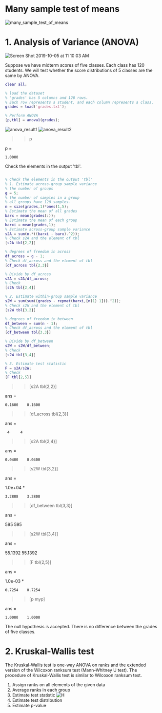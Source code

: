 # Many sample test of means

![many_sample_test_of_means](https://user-images.githubusercontent.com/54297018/66248007-e49cce80-e75c-11e9-8785-f3fec6c022d3.png)

# 1. Analysis of Variance (ANOVA) 

![Screen Shot 2019-10-05 at 11 10 03 AM](https://user-images.githubusercontent.com/54297018/66248343-cc2eb300-e760-11e9-8308-3a0cdf57ef49.png)

Suppose we have midterm scores of five classes. Each class has 120 students. 
We will test whether the score distributions of 5 classes are the same by ANOVA. 


```Matlab 
clear all; 

% load the dataset 
% 'grades' has 5 columns and 120 rows. 
% Each row represents a student, and each column represents a class. 
grades = load('grades.txt'); 

% Perform ANOVA 
[p,tbl] = anova1(grades); 
``` 

![anova_result1](https://user-images.githubusercontent.com/54297018/66248064-aa7ffc80-e75d-11e9-9341-afc4c50e39e2.png)
![anova_result2](https://user-images.githubusercontent.com/54297018/66248074-c388ad80-e75d-11e9-936a-668da47ae282.png)

>> p

p =

    1.0000
    
    
Check the elements in the output 'tbl'. 

```Matlab 

% Check the elements in the output 'tbl' 
% 1. Estimate across-group sample variance 
% the number of groups 
g = 5; 
% the number of samples in a group
% all groups have 120 samples. 
n = size(grades,1)*ones(1,5); 
% Estimate the mean of all grades 
barx = mean(grades(:)); 
% Estimate the mean of each group 
barxi = mean(grades,1); 
% Estimate across-group sample variance 
s2A = sum(n.*((barxi - barx).^2)); 
% Check s2A and the element of tbl 
[s2A tbl{2,2}]

% degrees of freedom in across 
df_across = g - 1; 
% Check df_across and the element of tbl 
[df_across tbl{2,3}] 

% Divide by df_across 
s2A = s2A/df_across; 
% Check 
[s2A tbl{2,4}] 

% 2. Estimate within-group sample variance 
s2W = sum(sum((grades - repmat(barxi,[n(1) 1])).^2)); 
% Check s2W and the element of tbl 
[s2W tbl{3,2}]

% degrees of freedom in between 
df_between = sum(n - 1); 
% Check df_across and the element of tbl 
[df_between tbl{3,3}] 

% Divide by df_between 
s2W = s2W/df_between; 
% Check 
[s2W tbl{3,4}] 

% 3. Estimate test statistic 
F = s2A/s2W; 
% Check 
[F tbl{2,5}] 
``` 

>> [s2A tbl{2,2}]

ans =

    0.1600    0.1600

>> [df_across tbl{2,3}]

ans =

     4     4
     
>> [s2A tbl{2,4}]

ans =

    0.0400    0.0400

>> [s2W tbl{3,2}]

ans =

   1.0e+04 *

    3.2808    3.2808
    
>> [df_between tbl{3,3}]

ans =

   595   595
   

>> [s2W tbl{3,4}]

ans =

   55.1392   55.1392
   
   
>> [F tbl{2,5}]

ans =

   1.0e-03 *

    0.7254    0.7254

>> [p myp]

ans =

    1.0000    1.0000
    

The null hypothesis is accepted. There is no difference between the grades of five classes. 



# 2. Kruskal-Wallis test

The Kruskal-Wallis test is one-way ANOVA on ranks and the extended version of the Wilcoxon ranksum test (Mann-Whitney U test). 
The procedure of Kruskal-Wallis test is similar to Wilcoxon ranksum test. 

1. Assign ranks on all elements of the given data
2. Average ranks in each group
3. Estimate test statistic
![H](https://user-images.githubusercontent.com/54297018/66248579-3f392900-e763-11e9-98e2-cd485d34c923.png)
4. Estimate test distribution 
5. Estimate p-value 


